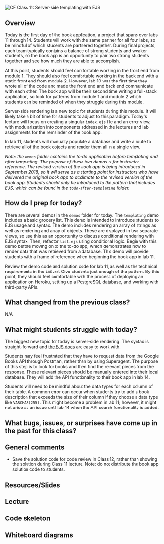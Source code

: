 ![CF](https://i.imgur.com/7v5ASc8.png) Class 11: Server-side templating with EJS

## Overview

Today is the first day of the book application, a project that spans over labs 11 through 14. Students will work with the same partner for all four labs, so be mindful of which students are partnered together. During final projects, each team typically contains a balance of strong students and weaker students, so the book app is an opportunity to pair two strong students together and see how much they are able to accomplish.

At this point, students should feel comfortable working in the front end from module 1. They should also feel comfortable working in the back end with a static front end from module 2. However, lab 10 was the first time they wrote all of the code and made the front end and back end communicate with each other. The book app will be their second time writing a full-stack application, so look for patterns from module 1 and module 2 which students can be reminded of when they struggle during this module.

Server-side rendering is a new topic for students during this module. It will likely take a bit of time for students to adjust to this paradigm. Today's lecture will focus on creating a singular `index.ejs` file and an error view, with modularization into components addressed in the lectures and lab assignments for the remainder of the book app.

In lab 11, students will manually populate a database and write a route to retrieve all of the book objects and render them all in a single view.

_Note: the `demos` folder contains the to-do application before templating and after templating. The purpose of these two demos is for instructor reference. The revised version of the book app is being introduced in September 2018, so it will serve as a starting point for instructors who have delivered the original book app to acclimate to the revised version of the book app. Students should only be introduced to the pattern that includes EJS, which can be found in the `todo-after-templating` folder._ 

## How do I prep for today?

There are several demos in the `demos` folder for today. The `templating` demo includes a basic grocery list. This demo is intended to introduce students to EJS usage and syntax. The demo includes rendering an array of strings as well as rendering and array of objects. These are displayed in two separate views, so use this as an opportunity to discuss conditional rendering with EJS syntax. Then, refactor `list.ejs` using conditional logic. Begin with this demo before moving on to the to-do app, which demonstrates how to render data that was retrieved from a database. This demo will provide students with a frame of reference when beginning the book app in lab 11. 

Review the demo code and solution code for lab 11, as well as the technical requirements in the `LAB.md`. Give students just enough of the pattern. By this point, they should feel comfortable with the process of deploying an application on Heroku, setting up a PostgreSQL database, and working with third-party APIs.

## What changed from the previous class?
N/A

## What might students struggle with today?

The biggest new topic for today is server-side rendering. The syntax is straight-forward and [the EJS docs](http://ejs.co/) are easy to work with. 

Students may feel frustrated that they have to request data from the Google Books API through Postman, rather than by using Superagent. The purpose of this step is to look for books and then find the relevant pieces from the response. These relevant pieces should be manually entered into their local database. They will add the API functionality to their book app in lab 14.

Students will need to be mindful about the data types for each column of their table. A common error can occur when students try to add a book description that exceeds the size of their column if they choose a data type like `VARCHAR(255)`. This might become a problem in lab 11; however, it might not arise as an issue until lab 14 when the API search functionality is added.

## What bugs, issues, or surprises have come up in the past for this class?

## General comments

- Save the solution code for code review in Class 12, rather than showing the solution during Class 11 lecture. Note: do not distribute the book app solution code to students.

## Resources/Slides

## Lecture

## Code skeleton

## Whiteboard diagrams
